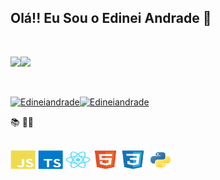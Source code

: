

## Olá!! Eu Sou o Edinei Andrade 👋 

<br/>

[![](https://img.shields.io/badge/LinkedIn-0077B5?style=for-the-badge&logo=linkedin&logoColor=white)](https://www.linkedin.com/in/edinei-andrade-448541134/)[![](https://img.shields.io/badge/Gmail-D14836?style=for-the-badge&logo=gmail&logoColor=white)](mailto:edinei22.ba@gmail.com) 


<br/>


[![Edineiandrade](https://github-readme-stats.vercel.app/api?username=Edineiandrade&theme=radical)](https://github.com/iuricode/)[![Edineiandrade](https://github-readme-stats.vercel.app/api/top-langs/?username=Edineiandrade&hide=html&layout=compact&theme=radical)]()

📚 🧑‍🎓
<br/>

<div style="display: inline_block"><br>
  <img align="center" alt="Rafa-Js" height="30" width="40" src="https://raw.githubusercontent.com/devicons/devicon/master/icons/javascript/javascript-plain.svg">
  <img align="center" alt="Rafa-Ts" height="30" width="40" src="https://raw.githubusercontent.com/devicons/devicon/master/icons/typescript/typescript-plain.svg">
  <img align="center" alt="Rafa-React" height="30" width="40" src="https://raw.githubusercontent.com/devicons/devicon/master/icons/react/react-original.svg">
  <img align="center" alt="Rafa-HTML" height="30" width="40" src="https://raw.githubusercontent.com/devicons/devicon/master/icons/html5/html5-original.svg">
  <img align="center" alt="Rafa-CSS" height="30" width="40" src="https://raw.githubusercontent.com/devicons/devicon/master/icons/css3/css3-original.svg">
  <img align="center" alt="Rafa-Python" height="30" width="40" src="https://raw.githubusercontent.com/devicons/devicon/master/icons/python/python-original.svg">
 
</div>

